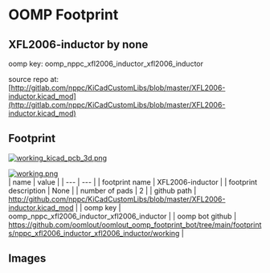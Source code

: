 # OOMP Footprint  
## XFL2006-inductor  by none  
  
oomp key: oomp_nppc_xfl2006_inductor_xfl2006_inductor  
  
source repo at: [http://gitlab.com/nppc/KiCadCustomLibs/blob/master/XFL2006-inductor.kicad_mod](http://gitlab.com/nppc/KiCadCustomLibs/blob/master/XFL2006-inductor.kicad_mod)  
## Footprint  
  
[![working_kicad_pcb_3d.png](working_kicad_pcb_3d_600.png)](working_kicad_pcb_3d.png)  
  
[![working.png](working_600.png)](working.png)  
| name | value | 
| --- | --- | 
| footprint name | XFL2006-inductor | 
| footprint description | None | 
| number of pads | 2 | 
| github path | http://github.com/nppc/KiCadCustomLibs/blob/master/XFL2006-inductor.kicad_mod | 
| oomp key | oomp_nppc_xfl2006_inductor_xfl2006_inductor | 
| oomp bot github | https://github.com/oomlout/oomlout_oomp_footprint_bot/tree/main/footprints/nppc_xfl2006_inductor_xfl2006_inductor/working | 
## Images  
